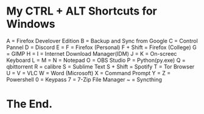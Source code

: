# My CTRL + ALT Shortcuts for Windows

A = Firefox Develover Edition
B = Backup and Sync from Google
C = Control Pannel
D = Discord
E = 
F = Firefox (Personal)
F + Shift = Firefox (College)
G = GIMP
H =
I = Internet Download Manager(IDM)
J =
K = On-screec Keyboard
L =
M = 
N = Notepad
O = OBS Studio
P = Python(py.exe)
Q = qbittorrent
R = calibre
S = Sublime Text
S + Shift = Spotify
T = Tor Browser
U =
V = VLC
W = Word (Microsoft)
X = Command Prompt
Y =
Z = Powershell
0 = Keypass
7 = 7-Zip File Manager
~ = Syncthing

# The End.
